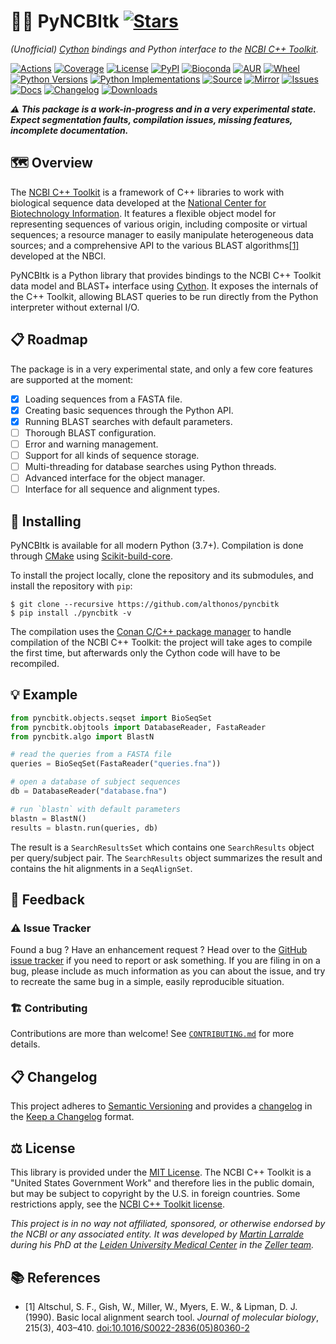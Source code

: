 # 🧬🧰 PyNCBItk [![Stars](https://img.shields.io/github/stars/althonos/pyncbitk.svg?style=social&maxAge=3600&label=Star)](https://github.com/althonos/pyncbitk/stargazers)

*(Unofficial) [Cython](https://cython.org/) bindings and Python interface to the [NCBI C++ Toolkit](https://www.ncbi.nlm.nih.gov/toolkit).*

[![Actions](https://img.shields.io/github/actions/workflow/status/althonos/pyncbitk/test.yml?branch=main&logo=github&style=flat-square&maxAge=300)](https://github.com/althonos/pyncbitk/actions)
[![Coverage](https://img.shields.io/codecov/c/gh/althonos/pyncbitk?style=flat-square&maxAge=3600&logo=codecov)](https://codecov.io/gh/althonos/pyncbitk/)
[![License](https://img.shields.io/badge/license-MIT-blue.svg?style=flat-square&maxAge=2678400)](https://choosealicense.com/licenses/mit/)
[![PyPI](https://img.shields.io/pypi/v/pyncbitk.svg?style=flat-square&maxAge=3600&logo=PyPI)](https://pypi.org/project/pyncbitk)
[![Bioconda](https://img.shields.io/conda/vn/bioconda/pyncbitk?style=flat-square&maxAge=3600&logo=anaconda)](https://anaconda.org/bioconda/pyncbitk)
[![AUR](https://img.shields.io/aur/version/python-pyncbitk?logo=archlinux&style=flat-square&maxAge=3600)](https://aur.archlinux.org/packages/python-pyncbitk)
[![Wheel](https://img.shields.io/pypi/wheel/pyncbitk.svg?style=flat-square&maxAge=3600)](https://pypi.org/project/pyncbitk/#files)
[![Python Versions](https://img.shields.io/pypi/pyversions/pyncbitk.svg?style=flat-square&maxAge=600&logo=python)](https://pypi.org/project/pyncbitk/#files)
[![Python Implementations](https://img.shields.io/pypi/implementation/pyncbitk.svg?style=flat-square&maxAge=600&label=impl)](https://pypi.org/project/pyncbitk/#files)
[![Source](https://img.shields.io/badge/source-GitHub-303030.svg?maxAge=2678400&style=flat-square)](https://github.com/althonos/pyncbitk/)
[![Mirror](https://img.shields.io/badge/mirror-LUMC-003EAA.svg?maxAge=2678400&style=flat-square)](https://git.lumc.nl/mflarralde/pyncbitk/)
[![Issues](https://img.shields.io/github/issues/althonos/pyncbitk.svg?style=flat-square&maxAge=600)](https://github.com/althonos/pyncbitk/issues)
[![Docs](https://img.shields.io/readthedocs/pyncbitk/latest?style=flat-square&maxAge=600)](https://pyncbitk.readthedocs.io)
[![Changelog](https://img.shields.io/badge/keep%20a-changelog-8A0707.svg?maxAge=2678400&style=flat-square)](https://github.com/althonos/pyncbitk/blob/main/CHANGELOG.md)
[![Downloads](https://img.shields.io/pypi/dm/pyncbitk?style=flat-square&color=303f9f&maxAge=86400&label=downloads)](https://pepy.tech/project/pyncbitk)

***⚠️ This package is a work-in-progress and in a very experimental state. Expect segmentation faults, compilation issues, missing features, incomplete documentation.***

## 🗺️ Overview

The [NCBI C++ Toolkit](https://ncbi.github.io/cxx-toolkit/) is a framework of
C++ libraries to work with biological sequence data developed at the
[National Center for Biotechnology Information](https://www.ncbi.nlm.nih.gov/).
It features a flexible object model for representing sequences of various
origin, including composite or virtual sequences; a resource manager
to easily manipulate heterogeneous data sources; and a comprehensive API to the
various BLAST algorithms[\[1\]](#ref1) developed at the NBCI.

PyNCBItk is a Python library that provides bindings to the NCBI C++ Toolkit
data model and BLAST+ interface using [Cython](https://cython.org). It exposes
the internals of the C++ Toolkit, allowing BLAST queries to be run directly
from the Python interpreter without external I/O.

## 📋 Roadmap

The package is in a very experimental state, and only a few core features are
supported at the moment:

- [x] Loading sequences from a FASTA file.
- [x] Creating basic sequences through the Python API.
- [x] Running BLAST searches with default parameters.
- [ ] Thorough BLAST configuration.
- [ ] Error and warning management.
- [ ] Support for all kinds of sequence storage.
- [ ] Multi-threading for database searches using Python threads.
- [ ] Advanced interface for the object manager.
- [ ] Interface for all sequence and alignment types.

## 🔧 Installing

PyNCBItk is available for all modern Python (3.7+). Compilation is done
through [CMake](https://cmake.org) using [Scikit-build-core](https://scikit-build-core.readthedocs.io).

To install the project locally, clone the repository and its submodules,
and install the repository with `pip`:
```
$ git clone --recursive https://github.com/althonos/pyncbitk
$ pip install ./pyncbitk -v
```

The compilation uses the [Conan C/C++ package manager](https://docs.conan.io/2/)
to handle compilation of the NCBI C++ Toolkit: the project will take ages to
compile the first time, but afterwards only the Cython code will have to be
recompiled.

## 💡 Example

```python
from pyncbitk.objects.seqset import BioSeqSet
from pyncbitk.objtools import DatabaseReader, FastaReader
from pyncbitk.algo import BlastN

# read the queries from a FASTA file
queries = BioSeqSet(FastaReader("queries.fna"))

# open a database of subject sequences
db = DatabaseReader("database.fna")

# run `blastn` with default parameters
blastn = BlastN()
results = blastn.run(queries, db)
```

The result is a `SearchResultsSet` which contains one `SearchResults` object
per query/subject pair. The `SearchResults` object summarizes the result
and contains the hit alignments in a `SeqAlignSet`.

## 💭 Feedback

### ⚠️ Issue Tracker

Found a bug ? Have an enhancement request ? Head over to the
[GitHub issue tracker](https://github.com/althonos/pyncbitk/issues)
if you need to report or ask something. If you are filing in on a bug,
please include as much information as you can about the issue, and try to
recreate the same bug in a simple, easily reproducible situation.


### 🏗️ Contributing

Contributions are more than welcome! See
[`CONTRIBUTING.md`](https://github.com/althonos/pyncbitk/blob/main/CONTRIBUTING.md)
for more details.


## 📋 Changelog

This project adheres to [Semantic Versioning](http://semver.org/spec/v2.0.0.html)
and provides a [changelog](https://github.com/althonos/pyncbitk/blob/main/CHANGELOG.md)
in the [Keep a Changelog](http://keepachangelog.com/en/1.0.0/) format.


## ⚖️ License

This library is provided under the [MIT License](https://choosealicense.com/licenses/mit/).
The NCBI C++ Toolkit is a "United States Government Work" and therefore lies in
the public domain, but may be subject to copyright by the U.S. in foreign
countries. Some restrictions apply, see the
[NCBI C++ Toolkit license](https://www.ncbi.nlm.nih.gov/IEB/ToolBox/CPP_DOC/lxr/source/doc/public/LICENSE).

*This project is in no way not affiliated, sponsored, or otherwise endorsed
by the NCBI or any associated entity. It was developed
by [Martin Larralde](https://github.com/althonos/) during his PhD
at the [Leiden University Medical Center](https://www.lumc.nl/en/) in
the [Zeller team](https://github.com/zellerlab).*

## 📚 References

- <a id="ref1">\[1\]</a> Altschul, S. F., Gish, W., Miller, W., Myers, E. W., & Lipman, D. J. (1990). Basic local alignment search tool. *Journal of molecular biology*, 215(3), 403–410. [doi:10.1016/S0022-2836(05)80360-2](https://doi.org/10.1016/S0022-2836(05)80360-2)
